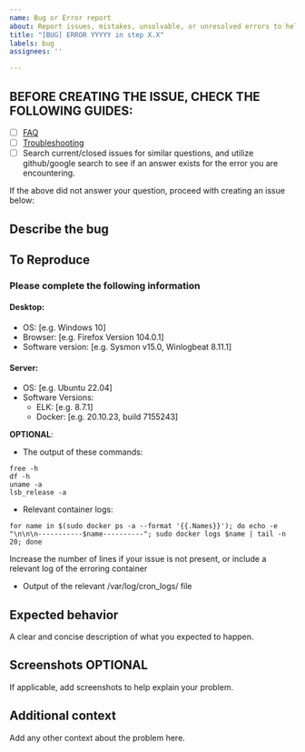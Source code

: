 ```yaml
---
name: Bug or Error report
about: Report issues, mistakes, unsolvable, or unresolved errors to help improve the project
title: "[BUG] ERROR YYYYY in step X.X"
labels: bug
assignees: ''

---
```


## **BEFORE CREATING THE ISSUE, CHECK THE FOLLOWING GUIDES**: 
 - [ ] [FAQ](https://github.com/cisagov/LME/blob/main/docs/markdown/reference/faq.md)
 - [ ] [Troubleshooting](https://github.com/cisagov/LME/blob/main/docs/markdown/reference/troubleshooting.md)
 - [ ] Search current/closed issues for similar questions, and utilize github/google search to see if an answer exists for the error you are encountering.  

If the above did not answer your question, proceed with creating an issue below: 

## Describe the bug
<!-- A clear and concise description of what the bug is. -->

## To Reproduce
<!-- Steps to reproduce the behavior. These should be clear enough that our team can understand your running environment, software/operating system versions, and anything else we might need to debug the issue.  -->  
<!-- Good examples can be found here: [Issue 1](https://github.com/cisagov/LME/issues/15) [Issue 2](https://github.com/cisagov/LME/issues/19).  --> 

### Please complete the following information
#### **Desktop:**
 - OS: [e.g. Windows 10]
 - Browser: [e.g. Firefox Version 104.0.1]
 - Software version: [e.g. Sysmon v15.0, Winlogbeat 8.11.1]
 
#### **Server:**
- OS: [e.g. Ubuntu 22.04]
- Software Versions:
  - ELK: [e.g. 8.7.1]
  - Docker: [e.g. 20.10.23, build 7155243]

**OPTIONAL**:
- The output of these commands: 
```
free -h
df -h 
uname -a 
lsb_release -a
```
- Relevant container logs: 
```
for name in $(sudo docker ps -a --format '{{.Names}}'); do echo -e "\n\n\n-----------$name----------"; sudo docker logs $name | tail -n 20; done
```
Increase the number of lines if your issue is not present, or include a relevant log of the erroring container
- Output of the relevant /var/log/cron_logs/ file

## Expected behavior
A clear and concise description of what you expected to happen.

## Screenshots **OPTIONAL**
If applicable, add screenshots to help explain your problem.

## Additional context
Add any other context about the problem here.
